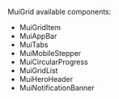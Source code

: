 MuiGrid available components:

* MuiGridItem
* MuiAppBar
* MuiTabs
* MuiMobileStepper
* MuiCircularProgress
* MuiGridList
* MuiHeroHeader
* MuiNotificationBanner